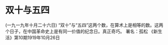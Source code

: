 # 双十与五四
(一九一九年十月二十六日)
“双十”与“五四”这两个数，在算术上是相等的数。这两个日子，在中国革命史上是有同一价值的纪念日。真正奇巧。
署名：孤松
《新生活》第10期1919年10月26日

